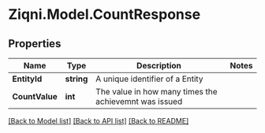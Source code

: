 
# Ziqni.Model.CountResponse

## Properties

Name | Type | Description | Notes
------------ | ------------- | ------------- | -------------
**EntityId** | **string** | A unique identifier of a Entity | 
**CountValue** | **int** | The value in how many times the achievemnt was issued | 

[[Back to Model list]](../README.md#documentation-for-models)
[[Back to API list]](../README.md#documentation-for-api-endpoints)
[[Back to README]](../README.md)

